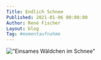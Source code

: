 ```yaml
---
Title: Endlich Schnee
Published: 2021-01-06 00:00:00
Author: René Fischer
Layout: blog
Tag: #momentaufnahme
---
```

!["Einsames Wäldchen im Schnee"](2021-01-06-14-26-13.jpg)
